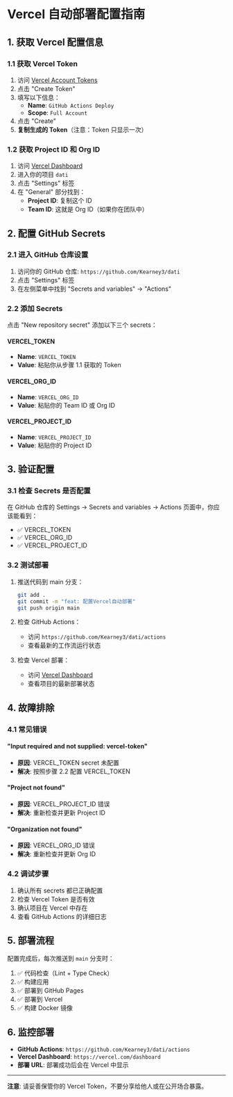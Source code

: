 # Vercel 自动部署配置指南

## 1. 获取 Vercel 配置信息

### 1.1 获取 Vercel Token

1. 访问 [Vercel Account Tokens](https://vercel.com/account/tokens)
2. 点击 "Create Token"
3. 填写以下信息：
   - **Name**: `GitHub Actions Deploy`
   - **Scope**: `Full Account`
4. 点击 "Create"
5. **复制生成的 Token**（注意：Token 只显示一次）

### 1.2 获取 Project ID 和 Org ID

1. 访问 [Vercel Dashboard](https://vercel.com/dashboard)
2. 进入你的项目 `dati`
3. 点击 "Settings" 标签
4. 在 "General" 部分找到：
   - **Project ID**: 复制这个 ID
   - **Team ID**: 这就是 Org ID（如果你在团队中）

## 2. 配置 GitHub Secrets

### 2.1 进入 GitHub 仓库设置

1. 访问你的 GitHub 仓库: `https://github.com/Kearney3/dati`
2. 点击 "Settings" 标签
3. 在左侧菜单中找到 "Secrets and variables" → "Actions"

### 2.2 添加 Secrets

点击 "New repository secret" 添加以下三个 secrets：

#### VERCEL_TOKEN
- **Name**: `VERCEL_TOKEN`
- **Value**: 粘贴你从步骤 1.1 获取的 Token

#### VERCEL_ORG_ID
- **Name**: `VERCEL_ORG_ID`
- **Value**: 粘贴你的 Team ID 或 Org ID

#### VERCEL_PROJECT_ID
- **Name**: `VERCEL_PROJECT_ID`
- **Value**: 粘贴你的 Project ID

## 3. 验证配置

### 3.1 检查 Secrets 是否配置

在 GitHub 仓库的 Settings → Secrets and variables → Actions 页面中，你应该能看到：
- ✅ VERCEL_TOKEN
- ✅ VERCEL_ORG_ID
- ✅ VERCEL_PROJECT_ID

### 3.2 测试部署

1. 推送代码到 main 分支：
   ```bash
   git add .
   git commit -m "feat: 配置Vercel自动部署"
   git push origin main
   ```

2. 检查 GitHub Actions：
   - 访问 `https://github.com/Kearney3/dati/actions`
   - 查看最新的工作流运行状态

3. 检查 Vercel 部署：
   - 访问 [Vercel Dashboard](https://vercel.com/dashboard)
   - 查看项目的最新部署状态

## 4. 故障排除

### 4.1 常见错误

#### "Input required and not supplied: vercel-token"
- **原因**: VERCEL_TOKEN secret 未配置
- **解决**: 按照步骤 2.2 配置 VERCEL_TOKEN

#### "Project not found"
- **原因**: VERCEL_PROJECT_ID 错误
- **解决**: 重新检查并更新 Project ID

#### "Organization not found"
- **原因**: VERCEL_ORG_ID 错误
- **解决**: 重新检查并更新 Org ID

### 4.2 调试步骤

1. 确认所有 secrets 都已正确配置
2. 检查 Vercel Token 是否有效
3. 确认项目在 Vercel 中存在
4. 查看 GitHub Actions 的详细日志

## 5. 部署流程

配置完成后，每次推送到 `main` 分支时：

1. ✅ 代码检查（Lint + Type Check）
2. ✅ 构建应用
3. ✅ 部署到 GitHub Pages
4. ✅ 部署到 Vercel
5. ✅ 构建 Docker 镜像

## 6. 监控部署

- **GitHub Actions**: `https://github.com/Kearney3/dati/actions`
- **Vercel Dashboard**: `https://vercel.com/dashboard`
- **部署 URL**: 部署成功后会在 Vercel 中显示

---

**注意**: 请妥善保管你的 Vercel Token，不要分享给他人或在公开场合暴露。
